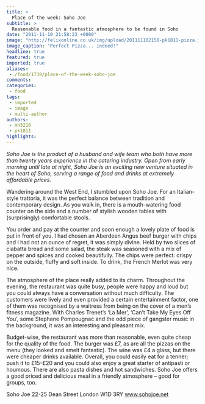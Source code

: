 ```yaml
---
title: >
  Place of the week: Soho Joe
subtitle: >
  Reasonable food in a fantastic atmosphere to be found in Soho
date: "2011-11-10 21:58:23 +0000"
image: "http://felixonline.co.uk/img/upload/201111102158-pk1811-pizza.jpg"
image_caption: "Perfect Pizza... indeed!"
headline: true
featured: true
imported: true
aliases:
 - /food/1738/place-of-the-week-soho-joe
comments:
categories:
 - food
tags:
 - imported
 - image
 - multi-author
authors:
 - mh3210
 - pk1811
highlights:
---
```


_Soho Joe is the product of a husband and wife team who both have more than twenty years experience in the catering industry. Open from early morning until late at night, Soho Joe is an exciting new venture situated in the heart of Soho, serving a range of food and drinks at extremely affordable prices._

Wandering around the West End, I stumbled upon Soho Joe. For an Italian-style trattoria, it was the perfect balance between tradition and contemporary design. As you walk in, there is a mouth-watering food counter on the side and a number of stylish wooden tables with (surprisingly) comfortable stools.

You order and pay at the counter and soon enough a lovely plate of food is put in front of you. I had chosen an Aberdeen Angus beef burger with chips and I had not an ounce of regret, it was simply divine. Held by two slices of ciabatta bread and some salad, the steak was seasoned with a mix of pepper and spices and cooked beautifully. The chips were perfect: crispy on the outside, fluffy and soft inside. To drink, the French Merlot was very nice.

The atmosphere of the place really added to its charm. Throughout the evening, the restaurant was quite busy, people were happy and loud but you could always have a conversation without much difficulty. The customers were lively and even provided a certain entertainment factor, one of them was recognised by a waitress from being on the cover of a men’s fitness magazine. With Charles Trenet’s ‘La Mer’, ‘Can’t Take My Eyes Off You’, some Stephane Pompougnac and the odd piece of gangster music in the background, it was an interesting and pleasant mix.

Budget-wise, the restaurant was more than reasonable, even quite cheap for the quality of the food. The burger was £7, as are all the pizzas on the menu (they looked and smelt fantastic). The wine was £4 a glass, but there were cheaper drinks available. Overall, you could easily eat for a tenner; push it to £15–£20 and you could also enjoy a great starter of antipasti or houmous. There are also pasta dishes and hot sandwiches. Soho Joe offers a good priced and delicious meal in a friendly atmosphere – good for groups, too.

Soho Joe
 22-25 Dean Street
 London W1D 3RY
 www.sohojoe.net

